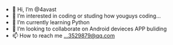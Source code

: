 - 👋 Hi, I’m @4avast
- 👀 I’m interested in coding or studing how youguys coding...
- 🌱 I’m currently learning Python
- 💞️ I’m looking to collaborate on Android devieces APP buliding
- 📫 How to reach me ...3529879@qq.com

<!---
4avast/4avast is a ✨ special ✨ repository because its `README.md` (this file) appears on your GitHub profile.
You can click the Preview link to take a look at your changes.
--->
